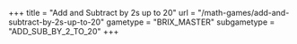 +++
title = "Add and Subtract by 2s up to 20"
url = "/math-games/add-and-subtract-by-2s-up-to-20"
gametype = "BRIX_MASTER"
subgametype = "ADD_SUB_BY_2_TO_20"
+++